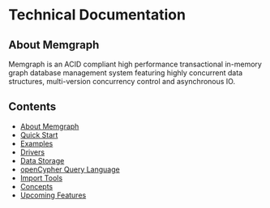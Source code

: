 # Technical Documentation

## About Memgraph

Memgraph is an ACID compliant high performance transactional in-memory graph
database management system featuring highly concurrent
data structures, multi-version concurrency control and asynchronous IO.

[//]: # (When adding a new documentation file, please add it to the list)

## Contents

  * [About Memgraph](#about-memgraph)
  * [Quick Start](quick-start.md)
  * [Examples](examples.md)
  * [Drivers](drivers.md)
  * [Data Storage](storage.md)
  * [openCypher Query Language](open-cypher.md)
  * [Import Tools](import-tools.md)
  * [Concepts](concepts.md)
  * [Upcoming Features](upcoming-features.md)

[//]: # (Nothing should go below the contents section)
